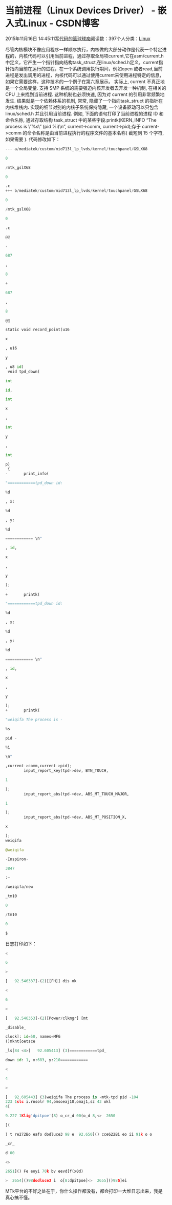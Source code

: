 
# 当前进程（Linux Devices Driver） - 嵌入式Linux - CSDN博客

2015年11月16日 14:45:11[写代码的篮球球痴](https://me.csdn.net/weiqifa0)阅读数：397个人分类：[Linux																](https://blog.csdn.net/weiqifa0/article/category/1388863)



尽管内核模块不像应用程序一样顺序执行，内核做的大部分动作是代表一个特定进程的，内核代码可以引用当前进程，通过存取全局项current,它在asm/current.h中定义，它产生一个指针指向结构task_struct,在linux/sched.h定义，current指针指向当前在运行的进程，在一个系统调用执行期间，例如open 或者read,当前进程是发出调用的进程，内核代码可以通过使用current来使用进程特定的信息，如果它需要这样，这种技术的一个例子在第六章展示。
实际上, current 不真正地是一个全局变量. 支持 SMP 系统的需要强迫内核开发者去开发一种机制, 在相关的 CPU 上来找到当前进程. 这种机制也必须快速, 因为对 current 的引用非常频繁地发生. 结果就是一个依赖体系的机制, 常常, 隐藏了一个指向task_struct 的指针在内核堆栈内. 实现的细节对别的内核子系统保持隐藏, 一个设备驱动可以只包含linux/sched.h 并且引用当前进程. 例如, 下面的语句打印了当前进程的进程 ID 和命令名称, 通过存取结构 task_struct 中的某些字段.printk(KERN_INFO “The process is \”%s\” (pid %i)\n”, current->comm, current->pid);存于 current->comm 的命令名称是由当前进程执行的程序文件的基本名称( 截短到 15 个字符, 如果需要 ).
代码修改如下：
```python
--- a/mediatek/custom/mid713l_lp_lvds/kernel/touchpanel/GSLX68
```
```python
0
```
```python
/mtk_gslX68
```
```python
0
```
```python
.c
+++ b/mediatek/custom/mid713l_lp_lvds/kernel/touchpanel/GSLX68
```
```python
0
```
```python
/mtk_gslX68
```
```python
0
```
```python
.c
```
```python
@@
```
```python
-
```
```python
687
```
```python
,
```
```python
8
```
```python
+
```
```python
687
```
```python
,
```
```python
8
```
```python
@@
```
```python
static void record_point(u16
```
```python
x
```
```python
, u16
```
```python
y
```
```python
, u8 id)
 void tpd_down(
```
```python
int
```
```python
id,
```
```python
int
```
```python
x
```
```python
,
```
```python
int
```
```python
y
```
```python
,
```
```python
int
```
```python
p) 
 {
-       print_info(
```
```python
"============tpd_down id:
```
```python
%d
```
```python
, x:
```
```python
%d
```
```python
, y:
```
```python
%d
```
```python
============ \n"
```
```python
, id,
```
```python
x
```
```python
,
```
```python
y
```
```python
);
-
+       printk(
```
```python
"============tpd_down id:
```
```python
%d
```
```python
, x:
```
```python
%d
```
```python
, y:
```
```python
%d
```
```python
============ \n"
```
```python
, id,
```
```python
x
```
```python
,
```
```python
y
```
```python
);
+       printk(
```
```python
"weiqifa The process is -
```
```python
%s
```
```python
pid -
```
```python
%i
```
```python
\n"
```
```python
,current->comm,current->pid);
        input_report_key(tpd->dev, BTN_TOUCH,
```
```python
1
```
```python
);
        input_report_abs(tpd->dev, ABS_MT_TOUCH_MAJOR,
```
```python
1
```
```python
);
        input_report_abs(tpd->dev, ABS_MT_POSITION_X,
```
```python
x
```
```python
);
weiqifa
```
```python
@weiqifa
```
```python
-Inspiron-
```
```python
3847
```
```python
:~
```
```python
/weiqifa/new
```
```python
_tm10
```
```python
0
```
```python
/tm10
```
```python
0
```
```python
$
```
日志打印如下：
```python
<
```
```python
6
```
```python
>
```
```python
[   92.546337]-(2)[[FH]] dis ok
```
```python
<
```
```python
6
```
```python
>
```
```python
[   92.546353]-(2)[Power/clkmgr] [mt
```
```python
_disable_
```
```python
clock]: id=50, names=MFG
()mknt[oetsce
```
```python
_ls[84 <4>[   92.605413] (3)============tpd_
```
```python
down id: 1, x:683, y:210============
```
```python
<
```
```python
4
```
```python
>
```
```python
[   92.605443] (3)weiqifa The process is -mtk-tpd pid -104
223 1slc i.rnsolr 94,omsoeaj10,omaj1,sz 43 okl
4[
```
```python
9.227 1Klig'dpitpoe'(8) o_cr_d 00(o_d 8,<>  2650
```
```python
](
```
```python
) t re272Bo eafo dodluce3 98 e  92.650]() cce622Bi eo ii 91k o o
```
```python
_cr_
```
```python
d 00
```
```python
<>
```
```python
2651]() Fe eoyi 70k bv eevd[f(x0d)
```
```python
>  2654]()98dodluce3 i  o[8:dpitpoe]<>  2655]()98G]ei
```
MTk平台的不好之处在于，你什么操作都没有，都会打印一大堆日志出来，我是真心搞不懂。

